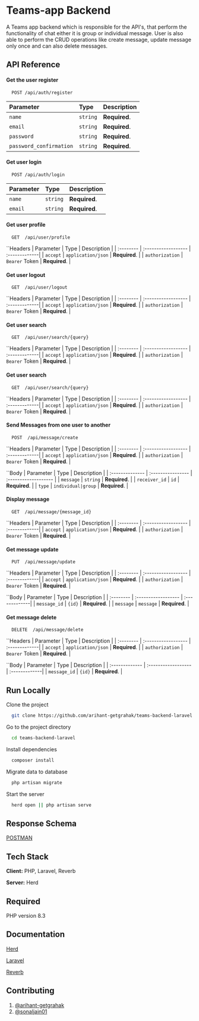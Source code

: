 
# Teams-app Backend

A Teams app backend which is responsible for the API's, that perform the functionality of chat either it is group or individual message. User is also able to perform the CRUD operations  like create message, update message only once and can also delete messages.


## API Reference

#### Get the user register

```http
  POST /api/auth/register
```

| Parameter              | Type     | Description          |
| :--------------------  | :------- | :------------------- |
| `name`                 | `string` | **Required**.        |
| `email`                | `string` | **Required**.        |
| `password`             | `string` | **Required**.        |
| `password_confirmation`| `string` | **Required**.        |

#### Get user login

```http
  POST /api/auth/login
```

| Parameter | Type     | Description                       |
| :-------- | :------- | :-------------------------------- |
| `name`    | `string` | **Required**.                     |
| `email`   | `string` | **Required**.                     |

#### Get user profile

```http
  GET  /api/user/profile
```
``Headers
| Parameter        | Type                  | Description   |
| :--------        | :------------------   | :-------------|
| `accept`         | `application/json`    | **Required**. |
| `authorization`  | `Bearer` Token        | **Required**. |

#### Get user logout

```http
  GET  /api/user/logout
```
``Headers
| Parameter        | Type                  | Description   |
| :--------        | :------------------   | :-------------|
| `accept`         | `application/json`    | **Required**. |
| `authorization`  | `Bearer` Token        | **Required**. |

#### Get user search

```http
  GET  /api/user/search/{query}
```
``Headers
| Parameter        | Type                  | Description   |
| :--------        | :------------------   | :-------------|
| `accept`         | `application/json`    | **Required**. |
| `authorization`  | `Bearer` Token        | **Required**. |

#### Get user search

```http
  GET  /api/user/search/{query}
```
``Headers
| Parameter        | Type                  | Description   |
| :--------        | :------------------   | :-------------|
| `accept`         | `application/json`    | **Required**. |
| `authorization`  | `Bearer` Token        | **Required**. |

#### Send Messages from one user to another

```http
  POST  /api/message/create
```
``Headers
| Parameter        | Type                  | Description   |
| :--------        | :------------------   | :-------------|
| `accept`         | `application/json`    | **Required**. |
| `authorization`  | `Bearer` Token        | **Required**. |

``Body
| Parameter       | Type               | Description          |
| :-------------- | :----------------  | :------------------- |
| `message`       | `string`           | **Required**.        |
| `receiver_id`   | `id`               | **Required**.        |
| `type`          | `individual|group` | **Required**.        |

#### Display message

```http
  GET  /api/message/{message_id}
```
``Headers
| Parameter        | Type                  | Description   |
| :--------        | :------------------   | :-------------|
| `accept`         | `application/json`    | **Required**. |
| `authorization`  | `Bearer` Token        | **Required**. |

#### Get message update

```http
  PUT  /api/message/update
```
``Headers
| Parameter        | Type                  | Description   |
| :--------        | :------------------   | :-------------|
| `accept`         | `application/json`    | **Required**. |
| `authorization`  | `Bearer` Token        | **Required**. |

``Body
| Parameter        | Type                  | Description   |
| :--------        | :------------------   | :-------------|
| `message_id`     | `{id}`                | **Required**. |
| `message`        | `message`             | **Required**. |

#### Get message delete

```http
  DELETE  /api/message/delete
```
``Headers
| Parameter        | Type                  | Description   |
| :--------        | :------------------   | :-------------|
| `accept`         | `application/json`    | **Required**. |
| `authorization`  | `Bearer` Token        | **Required**. |

``Body
| Parameter        | Type                  | Description   |
| :-------------   | :------------------   | :-------------|
| `message_id`     | `{id}`                | **Required**. |






## Run Locally

Clone the project

```bash
  git clone https://github.com/arihant-getgrahak/teams-backend-laravel
```

Go to the project directory

```bash
  cd teams-backend-laravel
```

Install dependencies

```bash
  composer install
```

Migrate data to database

```bash
  php artisan migrate
```

Start the server

```bash
  herd open || php artisan serve
```


## Response Schema

[POSTMAN](https://api.postman.com/collections/37798694-120193c7-c882-469e-9dd9-22fa46b2b250?access_key=PMAT-01J7ZSM2M82S3PZKY8PGDH413X)

## Tech Stack

**Client:** PHP, Laravel, Reverb

**Server:** Herd

## Required
PHP version 8.3


## Documentation

[Herd](https://herd.laravel.com/docs/windows/1/getting-started/about-herd)

[Laravel](https://laravel.com/docs/11.x/installation)

[Reverb](https://laravel.com/docs/11.x/reverb)

## Contributing

1. [@arihant-getgrahak](https://github.com/arihant-getgrahak)
2. [@sonaljain01](https://github.com/sonaljain01)

